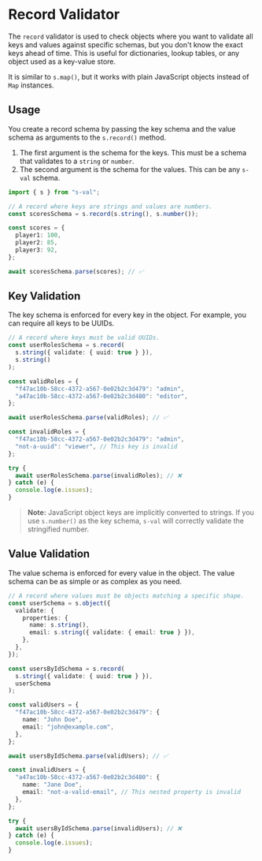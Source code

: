 # Record Validator

The `record` validator is used to check objects where you want to validate all keys and values against specific schemas, but you don't know the exact keys ahead of time. This is useful for dictionaries, lookup tables, or any object used as a key-value store.

It is similar to `s.map()`, but it works with plain JavaScript objects instead of `Map` instances.

## Usage

You create a record schema by passing the key schema and the value schema as arguments to the `s.record()` method.

1.  The first argument is the schema for the keys. This must be a schema that validates to a `string` or `number`.
2.  The second argument is the schema for the values. This can be any `s-val` schema.

```typescript
import { s } from "s-val";

// A record where keys are strings and values are numbers.
const scoresSchema = s.record(s.string(), s.number());

const scores = {
  player1: 100,
  player2: 85,
  player3: 92,
};

await scoresSchema.parse(scores); // ✅
```

## Key Validation

The key schema is enforced for every key in the object. For example, you can require all keys to be UUIDs.

```typescript
// A record where keys must be valid UUIDs.
const userRolesSchema = s.record(
  s.string({ validate: { uuid: true } }),
  s.string()
);

const validRoles = {
  "f47ac10b-58cc-4372-a567-0e02b2c3d479": "admin",
  "a47ac10b-58cc-4372-a567-0e02b2c3d480": "editor",
};

await userRolesSchema.parse(validRoles); // ✅

const invalidRoles = {
  "f47ac10b-58cc-4372-a567-0e02b2c3d479": "admin",
  "not-a-uuid": "viewer", // This key is invalid
};

try {
  await userRolesSchema.parse(invalidRoles); // ❌
} catch (e) {
  console.log(e.issues);
}
```

> **Note:** JavaScript object keys are implicitly converted to strings. If you use `s.number()` as the key schema, `s-val` will correctly validate the stringified number.

## Value Validation

The value schema is enforced for every value in the object. The value schema can be as simple or as complex as you need.

```typescript
// A record where values must be objects matching a specific shape.
const userSchema = s.object({
  validate: {
    properties: {
      name: s.string(),
      email: s.string({ validate: { email: true } }),
    },
  },
});

const usersByIdSchema = s.record(
  s.string({ validate: { uuid: true } }),
  userSchema
);

const validUsers = {
  "f47ac10b-58cc-4372-a567-0e02b2c3d479": {
    name: "John Doe",
    email: "john@example.com",
  },
};

await usersByIdSchema.parse(validUsers); // ✅

const invalidUsers = {
  "a47ac10b-58cc-4372-a567-0e02b2c3d480": {
    name: "Jane Doe",
    email: "not-a-valid-email", // This nested property is invalid
  },
};

try {
  await usersByIdSchema.parse(invalidUsers); // ❌
} catch (e) {
  console.log(e.issues);
}
```
